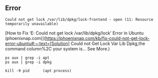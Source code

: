 ## Error

`Could not get lock /var/lib/dpkg/lock-frontend - open (11: Resource temporarily unavailable)`

[How to Fix ‘E: Could not get lock /var/lib/dpkg/lock’ Error in Ubuntu (phoenixnap.com)](https://phoenixnap.com/kb/fix-could-not-get-lock-error-ubuntu#:~:text=[Solution] Could not Get Lock Var Lib Dpkg,the command column%2C your system is... See More.)

```
ps aux | grep -i apt
ps aux | grep -i dpkg

kill -9 pid      (apt process)
```

